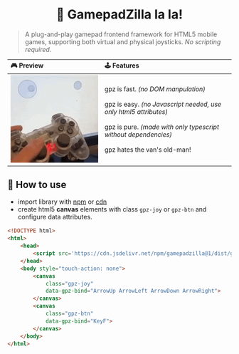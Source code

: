 <div align="center">

# :t-rex: GamepadZilla la la!

</div>

> A plug-and-play gamepad frontend framework for HTML5 mobile games, supporting both virtual and physical joysticks. _No scripting required._

| :video_game: Preview | :joystick: Features  |
| :------------------- | :------------------- |
[![virtual gamepad](https://raw.githubusercontent.com/RodrigoDornelles/RodrigoDornelles/master/media/gamepadzilla-1-0-1.gif)](https://rodrigodornelles.github.io/npm-gamepadzilla) | gpz is fast. _(no DOM manpulation)_<br/><br/>gpz is easy. _(no Javascript needed, use only html5 attributes)_<br/><br/>gpz is pure. _(made with only typescript without dependencies)_<br/><br/>gpz hates the van's old-man! |

## :minibus: How to use

 * import library with [npm](https://www.npmjs.com/package/gamepadzilla) or [cdn](https://www.jsdelivr.com/package/npm/gamepadzilla)
 * create html5 **canvas** elements with class `gpz-joy` or `gpz-btn` and configure data attributes.

```html
<!DOCTYPE html>
<html>
    <head>
        <script src='https://cdn.jsdelivr.net/npm/gamepadzilla@1/dist/gamepadzilla.js'></script>
    </head>
    <body style="touch-action: none">
        <canvas
            class="gpz-joy"
            data-gpz-bind="ArrowUp ArrowLeft ArrowDown ArrowRight">
        </canvas>
        <canvas
            class="gpz-btn"
            data-gpz-bind="KeyF">
        </canvas>
    </body>
</html>
```
